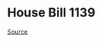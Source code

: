 # House Bill 1139

[Source](http://lawfilesext.leg.wa.gov/biennium/2023-24/Pdf/Bills/House%20Bills/1139.pdf)